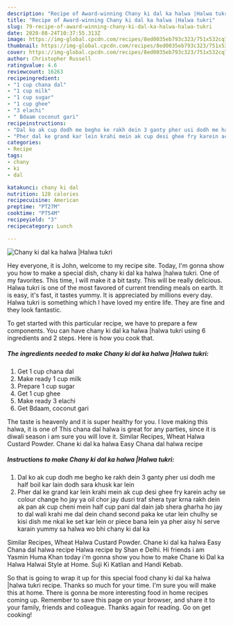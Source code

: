 ```yaml
---
description: "Recipe of Award-winning Chany ki dal ka halwa |Halwa tukri"
title: "Recipe of Award-winning Chany ki dal ka halwa |Halwa tukri"
slug: 79-recipe-of-award-winning-chany-ki-dal-ka-halwa-halwa-tukri
date: 2020-08-24T10:37:55.313Z
image: https://img-global.cpcdn.com/recipes/8ed0035eb793c323/751x532cq70/chany-ki-dal-ka-halwa-halwa-tukri-recipe-main-photo.jpg
thumbnail: https://img-global.cpcdn.com/recipes/8ed0035eb793c323/751x532cq70/chany-ki-dal-ka-halwa-halwa-tukri-recipe-main-photo.jpg
cover: https://img-global.cpcdn.com/recipes/8ed0035eb793c323/751x532cq70/chany-ki-dal-ka-halwa-halwa-tukri-recipe-main-photo.jpg
author: Christopher Russell
ratingvalue: 4.6
reviewcount: 16263
recipeingredient:
- "1 cup chana dal"
- "1 cup milk"
- "1 cup sugar"
- "1 cup ghee"
- "3 elachi"
- " Bdaam coconut gari"
recipeinstructions:
- "Dal ko ak cup dodh me begho ke rakh dein 3 ganty pher usi dodh me half boil kar lain dodh sara khusk kar lein"
- "Pher dal ke grand kar lein krahi mein ak cup desi ghee fry karein achy se colour change ho jay ya oil chor jay dusri traf shera tyar krna rakh dein ak pan ak cup cheni mein half cup pani dal dain jab shera gharha ho jay to dal wali krahi me dal dein chand second paka ke utar lein chulhy se kisi dish me nkal ke set kar lein or piece bana lein ya pher aisy hi serve karain yummy sa halwa wo bhi chany ki dal ka"
categories:
- Recipe
tags:
- chany
- ki
- dal

katakunci: chany ki dal 
nutrition: 128 calories
recipecuisine: American
preptime: "PT27M"
cooktime: "PT54M"
recipeyield: "3"
recipecategory: Lunch

---
```



![Chany ki dal ka halwa |Halwa tukri](https://img-global.cpcdn.com/recipes/8ed0035eb793c323/751x532cq70/chany-ki-dal-ka-halwa-halwa-tukri-recipe-main-photo.jpg)

Hey everyone, it is John, welcome to my recipe site. Today, I'm gonna show you how to make a special dish, chany ki dal ka halwa |halwa tukri. One of my favorites. This time, I will make it a bit tasty. This will be really delicious.
Halwa tukri is one of the most favored of current trending meals on earth. It is easy, it's fast, it tastes yummy. It is appreciated by millions every day. Halwa tukri is something which I have loved my entire life. They are fine and they look fantastic.


To get started with this particular recipe, we have to prepare a few components. You can have chany ki dal ka halwa |halwa tukri using 6 ingredients and 2 steps. Here is how you cook that.

<!--inarticleads1-->

##### The ingredients needed to make Chany ki dal ka halwa |Halwa tukri:

1. Get 1 cup chana dal
1. Make ready 1 cup milk
1. Prepare 1 cup sugar
1. Get 1 cup ghee
1. Make ready 3 elachi
1. Get  Bdaam, coconut gari


The taste is heavenly and it is super healthy for you. I love making this halwa, it is one of This chana dal halwa is great for any parties, since it is diwali season i am sure you will love it. Similar Recipes, Wheat Halwa Custard Powder. Chane ki dal ka halwa Easy Chana dal halwa recipe 

<!--inarticleads2-->

##### Instructions to make Chany ki dal ka halwa |Halwa tukri:

1. Dal ko ak cup dodh me begho ke rakh dein 3 ganty pher usi dodh me half boil kar lain dodh sara khusk kar lein
1. Pher dal ke grand kar lein krahi mein ak cup desi ghee fry karein achy se colour change ho jay ya oil chor jay dusri traf shera tyar krna rakh dein ak pan ak cup cheni mein half cup pani dal dain jab shera gharha ho jay to dal wali krahi me dal dein chand second paka ke utar lein chulhy se kisi dish me nkal ke set kar lein or piece bana lein ya pher aisy hi serve karain yummy sa halwa wo bhi chany ki dal ka


Similar Recipes, Wheat Halwa Custard Powder. Chane ki dal ka halwa Easy Chana dal halwa recipe Halwa recipe by Shan e Delhi. Hi friends i am Yasmin Huma Khan today i&#39;m gonna show you how to make Chane ki Dal ka Halwa Halwai Style at Home. Suji Ki Katlian and Handi Kebab. 

So that is going to wrap it up for this special food chany ki dal ka halwa |halwa tukri recipe. Thanks so much for your time. I'm sure you will make this at home. There is gonna be more interesting food in home recipes coming up. Remember to save this page on your browser, and share it to your family, friends and colleague. Thanks again for reading. Go on get cooking!
